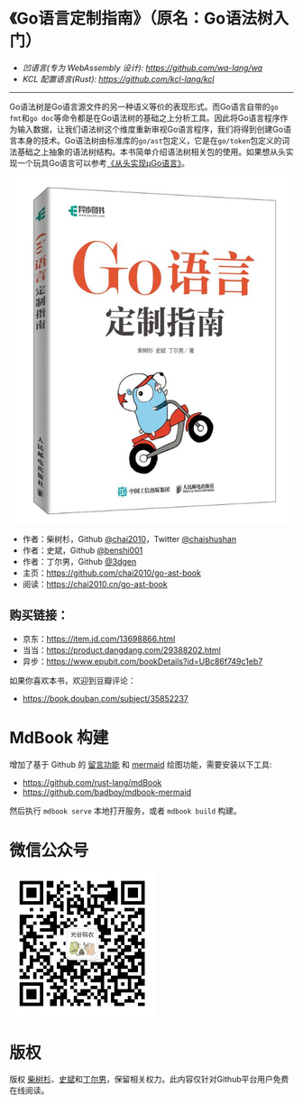 # 《Go语言定制指南》（原名：Go语法树入门）

- *凹语言(专为 WebAssembly 设计): https://github.com/wa-lang/wa*
- *KCL 配置语言(Rust): https://github.com/kcl-lang/kcl*

----

Go语法树是Go语言源文件的另一种语义等价的表现形式。而Go语言自带的`go fmt`和`go doc`等命令都是在Go语法树的基础之上分析工具。因此将Go语言程序作为输入数据，让我们语法树这个维度重新审视Go语言程序，我们将得到创建Go语言本身的技术。Go语法树由标准库的`go/ast`包定义，它是在`go/token`包定义的词法基础之上抽象的语法树结构。本书简单介绍语法树相关包的使用。如果想从头实现一个玩具Go语言可以参考[《从头实现µGo语言》](https://github.com/chai2010/ugo-compiler-book)。

![](cover.jpg)

- 作者：柴树杉，Github [@chai2010](https://github.com/chai2010)，Twitter [@chaishushan](https://twitter.com/chaishushan)
- 作者：史斌，Github [@benshi001](https://github.com/benshi001)
- 作者：丁尔男，Github [@3dgen](https://github.com/3dgen)
- 主页：https://github.com/chai2010/go-ast-book
- 阅读：https://chai2010.cn/go-ast-book


## 购买链接：

- 京东：https://item.jd.com/13698866.html
- 当当：https://product.dangdang.com/29388202.html
- 异步：https://www.epubit.com/bookDetails?id=UBc86f749c1eb7

如果你喜欢本书，欢迎到豆瓣评论：

- https://book.douban.com/subject/35852237

# MdBook 构建

增加了基于 Github 的 [留言功能](https://giscus.app) 和 [mermaid](https://mermaidjs.github.io/) 绘图功能，需要安装以下工具:

- https://github.com/rust-lang/mdBook
- https://github.com/badboy/mdbook-mermaid

然后执行 `mdbook serve` 本地打开服务，或者 `mdbook build` 构建。

# 微信公众号

![](weixin-guanggu-coder.jpeg)


# 版权

版权 [柴树杉](https://github.com/chai2010)、[史斌](https://github.com/benshi001)和[丁尔男](https://github.com/3dgen)，保留相关权力。此内容仅针对Github平台用户免费在线阅读。
